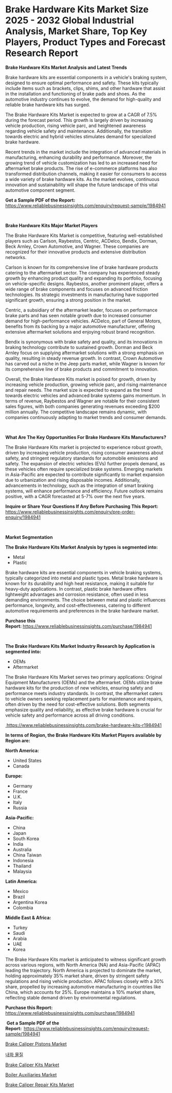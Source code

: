 <p><h1>Brake Hardware Kits Market Size 2025 - 2032 Global Industrial Analysis, Market Share, Top Key Players, Product Types and Forecast Research Report</h1></p><p><strong>Brake Hardware Kits Market Analysis and Latest Trends</strong></p>
<p><p>Brake hardware kits are essential components in a vehicle's braking system, designed to ensure optimal performance and safety. These kits typically include items such as brackets, clips, shims, and other hardware that assist in the installation and functioning of brake pads and shoes. As the automotive industry continues to evolve, the demand for high-quality and reliable brake hardware kits has surged.</p><p>The Brake Hardware Kits Market is expected to grow at a CAGR of 7.5% during the forecast period. This growth is largely driven by increasing vehicle production, rising vehicle parc, and heightened awareness regarding vehicle safety and maintenance. Additionally, the transition towards electric and hybrid vehicles stimulates demand for specialized brake hardware. </p><p>Recent trends in the market include the integration of advanced materials in manufacturing, enhancing durability and performance. Moreover, the growing trend of vehicle customization has led to an increased need for aftermarket brake products. The rise of e-commerce platforms has also transformed distribution channels, making it easier for consumers to access a wide variety of brake hardware kits. As the market evolves, continuous innovation and sustainability will shape the future landscape of this vital automotive component segment.</p></p>
<p><strong>Get a Sample PDF of the Report:&nbsp;</strong> <a href="https://www.reliablebusinessinsights.com/enquiry/request-sample/1984941?utm_campaign=97&utm_medium=2&utm_source=Github&utm_content=ia&utm_term=19022025&utm_id=brake-hardware-kits">https://www.reliablebusinessinsights.com/enquiry/request-sample/1984941</a></p>
<p>&nbsp;</p>
<p><strong>Brake Hardware Kits Major Market Players</strong></p>
<p><p>The Brake Hardware Kits Market is competitive, featuring well-established players such as Carlson, Raybestos, Centric, ACDelco, Bendix, Dorman, Beck Arnley, Crown Automotive, and Wagner. These companies are recognized for their innovative products and extensive distribution networks.</p><p>Carlson is known for its comprehensive line of brake hardware products catering to the aftermarket sector. The company has experienced steady growth by enhancing product quality and expanding its portfolio, focusing on vehicle-specific designs. Raybestos, another prominent player, offers a wide range of brake components and focuses on advanced friction technologies. Its strategic investments in manufacturing have supported significant growth, ensuring a strong position in the market.</p><p>Centric, a subsidiary of the aftermarket leader, focuses on performance brake parts and has seen notable growth due to increased consumer demand for high-performance vehicles. ACDelco, part of General Motors, benefits from its backing by a major automotive manufacturer, offering extensive aftermarket solutions and enjoying robust brand recognition.</p><p>Bendix is synonymous with brake safety and quality, and its innovations in braking technology contribute to sustained growth. Dorman and Beck Arnley focus on supplying aftermarket solutions with a strong emphasis on quality, resulting in steady revenue growth. In contrast, Crown Automotive has carved out a niche in the Jeep parts market, while Wagner is known for its comprehensive line of brake products and commitment to innovation.</p><p>Overall, the Brake Hardware Kits market is poised for growth, driven by increasing vehicle production, growing vehicle parc, and rising maintenance and repair needs. The market size is expected to expand as the trend towards electric vehicles and advanced brake systems gains momentum. In terms of revenue, Raybestos and Wagner are notable for their consistent sales figures, with both companies generating revenues exceeding $200 million annually. The competitive landscape remains dynamic, with companies continuously adapting to market trends and consumer demands.</p></p>
<p>&nbsp;</p>
<p><strong>What Are The Key Opportunities For Brake Hardware Kits Manufacturers?</strong></p>
<p><p>The Brake Hardware Kits market is projected to experience robust growth, driven by increasing vehicle production, rising consumer awareness about safety, and stringent regulatory standards for automobile emissions and safety. The expansion of electric vehicles (EVs) further propels demand, as these vehicles often require specialized brake systems. Emerging markets in Asia-Pacific are expected to contribute significantly to market expansion due to urbanization and rising disposable incomes. Additionally, advancements in technology, such as the integration of smart braking systems, will enhance performance and efficiency. Future outlook remains positive, with a CAGR forecasted at 5-7% over the next five years.</p></p>
<p><strong>Inquire or Share Your Questions If Any Before Purchasing This Report:</strong> <a href="https://www.reliablebusinessinsights.com/enquiry/pre-order-enquiry/1984941?utm_campaign=97&utm_medium=2&utm_source=Github&utm_content=ia&utm_term=19022025&utm_id=brake-hardware-kits">https://www.reliablebusinessinsights.com/enquiry/pre-order-enquiry/1984941</a></p>
<p>&nbsp;</p>
<p><strong>Market Segmentation</strong></p>
<p><strong>The Brake Hardware Kits Market Analysis by types is segmented into:</strong></p>
<p><ul><li>Metal</li><li>Plastic</li></ul></p>
<p><p>Brake hardware kits are essential components in vehicle braking systems, typically categorized into metal and plastic types. Metal brake hardware is known for its durability and high heat resistance, making it suitable for heavy-duty applications. In contrast, plastic brake hardware offers lightweight advantages and corrosion resistance, often used in less demanding environments. The choice between metal and plastic influences performance, longevity, and cost-effectiveness, catering to different automotive requirements and preferences in the brake hardware market.</p></p>
<p><strong>Purchase this Report:&nbsp;</strong><a href="https://www.reliablebusinessinsights.com/purchase/1984941?utm_campaign=97&utm_medium=2&utm_source=Github&utm_content=ia&utm_term=19022025&utm_id=brake-hardware-kits">https://www.reliablebusinessinsights.com/purchase/1984941</a></p>
<p>&nbsp;</p>
<p><strong>The Brake Hardware Kits Market Industry Research by Application is segmented into:</strong></p>
<p><ul><li>OEMs</li><li>Aftermarket</li></ul></p>
<p><p>The Brake Hardware Kits Market serves two primary applications: Original Equipment Manufacturers (OEMs) and the aftermarket. OEMs utilize brake hardware kits for the production of new vehicles, ensuring safety and performance meets industry standards. In contrast, the aftermarket caters to vehicle owners seeking replacement parts for maintenance and repairs, often driven by the need for cost-effective solutions. Both segments emphasize quality and reliability, as effective brake hardware is crucial for vehicle safety and performance across all driving conditions.</p></p>
<p><a href="https://www.reliablebusinessinsights.com/brake-hardware-kits-r1984941?utm_campaign=97&utm_medium=2&utm_source=Github&utm_content=ia&utm_term=19022025&utm_id=brake-hardware-kits">&nbsp;https://www.reliablebusinessinsights.com/brake-hardware-kits-r1984941</a></p>
<p><strong>In terms of Region, the Brake Hardware Kits Market Players available by Region are:</strong></p>
<p>
    <p> <strong> North America: </strong>
        <ul>
            <li>United States</li>
            <li>Canada</li>
        </ul>
        </p> 
    <p> <strong> Europe: </strong>
        <ul>
            <li>Germany</li>
            <li>France</li>
            <li>U.K.</li>
            <li>Italy</li>
            <li>Russia</li>
        </ul>
        </p> 
    <p> <strong> Asia-Pacific: </strong>
        <ul>
            <li>China</li>
            <li>Japan</li>
            <li>South Korea</li>
            <li>India</li>
            <li>Australia</li>
            <li>China Taiwan</li>
            <li>Indonesia</li>
            <li>Thailand</li>
            <li>Malaysia</li>
        </ul>
        </p> 
    <p> <strong> Latin America: </strong>
        <ul>
            <li>Mexico</li>
            <li>Brazil</li>
            <li>Argentina Korea</li>
            <li>Colombia</li>
        </ul>
        </p> 
    <p> <strong> Middle East & Africa: </strong>
        <ul>
            <li>Turkey</li>
            <li>Saudi</li>
            <li>Arabia</li>
            <li>UAE</li>
            <li>Korea</li>
        </ul>
    </p>
    </p>
<p><p>The Brake Hardware Kits market is anticipated to witness significant growth across various regions, with North America (NA) and Asia-Pacific (APAC) leading the trajectory. North America is projected to dominate the market, holding approximately 35% market share, driven by stringent safety regulations and rising vehicle production. APAC follows closely with a 30% share, propelled by increasing automotive manufacturing in countries like China, which accounts for 25%. Europe maintains a 10% market share, reflecting stable demand driven by environmental regulations.</p></p>
<p><strong>Purchase this Report: </strong><a href="https://www.reliablebusinessinsights.com/purchase/1984941?utm_campaign=97&utm_medium=2&utm_source=Github&utm_content=ia&utm_term=19022025&utm_id=brake-hardware-kits">https://www.reliablebusinessinsights.com/purchase/1984941</a></p>
<p>&nbsp;<strong>Get a Sample PDF of the Report:&nbsp;&nbsp;</strong><a href="https://www.reliablebusinessinsights.com/enquiry/request-sample/1984941?utm_campaign=97&utm_medium=2&utm_source=Github&utm_content=ia&utm_term=19022025&utm_id=brake-hardware-kits">https://www.reliablebusinessinsights.com/enquiry/request-sample/1984941</a></p>
<p><strong></strong></p>
<p><p><a href="https://github.com/joshuagarcia509/Market-Research-Report-List-1/blob/main/brake-caliper-pistons-market.md?utm_campaign=97&utm_medium=2&utm_source=Github&utm_content=ia&utm_term=19022025&utm_id=brake-hardware-kits">Brake Caliper Pistons Market</a></p><p><a href="https://github.com/sougarounis/Market-Research-Report-List-7/blob/main/807382838332.md?utm_campaign=97&utm_medium=2&utm_source=Github&utm_content=ia&utm_term=19022025&utm_id=brake-hardware-kits">내화 물질</a></p><p><a href="https://github.com/boyertrull4r/Market-Research-Report-List-1/blob/main/brake-caliper-kits-market.md?utm_campaign=97&utm_medium=2&utm_source=Github&utm_content=ia&utm_term=19022025&utm_id=brake-hardware-kits">Brake Caliper Kits Market</a></p><p><a href="https://github.com/tsiteymargat/Market-Research-Report-List-1/blob/main/boiler-auxiliaries-market.md?utm_campaign=97&utm_medium=2&utm_source=Github&utm_content=ia&utm_term=19022025&utm_id=brake-hardware-kits">Boiler Auxiliaries Market</a></p><p><a href="https://github.com/lillybosakoi/Market-Research-Report-List-1/blob/main/brake-caliper-repair-kits-market.md?utm_campaign=97&utm_medium=2&utm_source=Github&utm_content=ia&utm_term=19022025&utm_id=brake-hardware-kits">Brake Caliper Repair Kits Market</a></p></p>